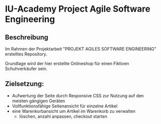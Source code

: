 # IU-Academy Project Agile Software Engineering

## Beschreibung
Im Rahmen der Projektarbeit "PROJEKT AGILES SOFTWARE ENGINEERING" erstelltes Repository.

Grundlage wird der hier erstellte Onlineshop für einen Fiktiven Schuhverkäufer sein.

## Zielsetzung:
- Aufwertung der Seite durch Responsive CSS zur Nutzung auf den meisten gängigen Geräten
- Vollfunktionsfähige Seitenansicht für einzelne Artikel
- eine Warenkorbansicht um Artikel im Warenkorb zu verwalten
    - löschen, anzahl anpassen, checkout starten



